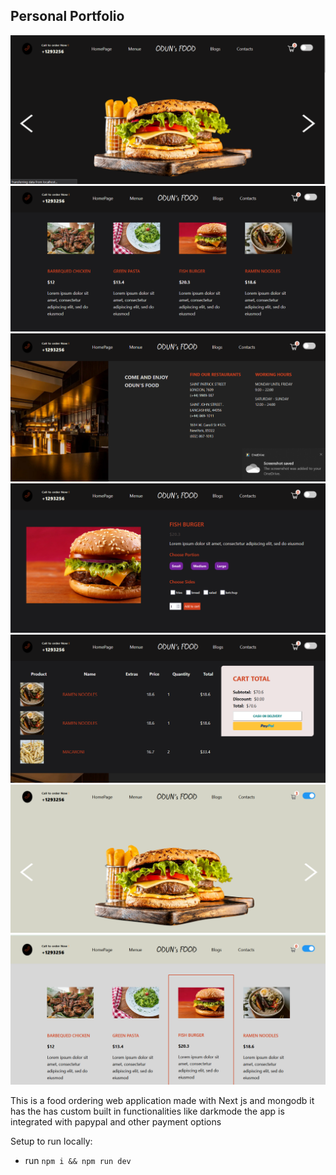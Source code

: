 ## Personal Portfolio

![Portfolio Website](/images/foodH.png)
![Portfolio Website](/images/2022-07-01%20(12).png)
![Portfolio Website](/images/2022-07-01%20(15).png)
![Portfolio Website](/images/2022-07-01%20(14).png)
![Portfolio Website](/images/2022-07-01%20(16).png)
![Portfolio Website](/images/2022-07-01%20(18).png)
![Portfolio Website](/images/2022-07-08%20(6).png)


This is a food ordering web application made with Next js and mongodb 
it has the has custom built in functionalities like darkmode 
the app is integrated with papypal and other payment options

Setup to run locally:
- run ```npm i && npm run dev```

